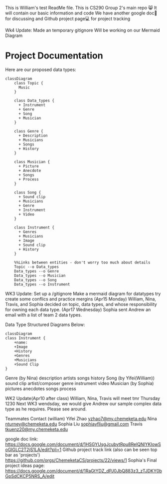 This is William's test ReadMe file.
This is CS290 Group 2's main repo 😸
It will contain our basic information and code
We have another google doc📄 for discussing and Github project page💻 for project tracking

Wk4 Update: Made an temporary gitignore
    Will be working on our Mermaid Diagram

# Project Documentation
Here are our proposed data types:
```mermaid
classDiagram
    class Topic {
      Music
    }

    class Data_types {
      + Instrument
      + Genre
      + Song
      + Musician
    }
    
    class Genre {
      + Description
      + Musicians
      + Songs
      + History
    }

    class Musician {
      + Picture
      + Anecdote
      + Songs
      + Process
    }

    class Song {
      + Sound clip
      + Musicians
      + Genre
      + Instrument
      + Video
    }

    class Instrument {
      + Genres
      + Musicians
      + Image
      + Sound clip
      + History
    }

    %%Links between entities - don't worry too much about details
    Topic --o Data_types
    Data_types --o Genre
    Data_types --o Musician
    Data_types --o Song
    Data_types --o Instrument
```

WK3 Update:
Set up a /gitignore
Make a mermaid diagram for datatypes
try create some conflics and practice mergins
(Apr15 Monday) William, Nina, Travis, and Sophia decided on topic, data types, and whose responsibility for owning each data type. 
(Apr17 Wednesday) Sophia sent Andrew an email with a list of team 2 data types.

Data Type Structured Diagrams Below:

```mermaid
classDiagram
class Instrument {
    +name:
    +Image
    +History
    +Genres
    +Musicians
    +Sound Clip
}
```

Genre (by Nina)
    description 
    artists
    songs
    history
Song (by Yifei(William))
    sound clip
    artist/composer
    genre
    instrument
    video
Musician (by Sophia)
    pictures
    anecdotes
    songs
    process

WK2 Update(Apr10 after class)
William, Nina, Travis will meet tmr Thursday 1230
Next WK3 wendsday, we would give Andrew our sample complex data type as he requires.
Please see around.


Teammates Contact
(william) Yifei Zhao
yzhao7@my.chemeketa.edu
Nina
nturney@chemeketa.edu
Sophia Liu
sophiayfliu@gmail.com
Travis
tkuenz20@my.chemeketa.edu

google doc link:
https://docs.google.com/document/d/1HSGYUsgJcubvtRpu8RelQNlYKIowSoGIGLC2T2jS1LA/edit?pli=1
Github project track link (also can be seen top bar as 'projects')
https://github.com/orgs/ChemeketaCS/projects/22/views/1
Sophia's Final project ideas page:
https://docs.google.com/document/d/1RaGtYDZ_dPJ0JbQ883z3_zTJDKY0bGpSdCKCP5NRS_A/edit
